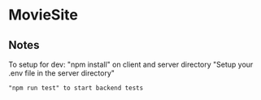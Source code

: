 # MovieSite

## Notes
To setup for dev:
    "npm install" on client and server directory
    "Setup your .env file in the server directory"

    "npm run test" to start backend tests



